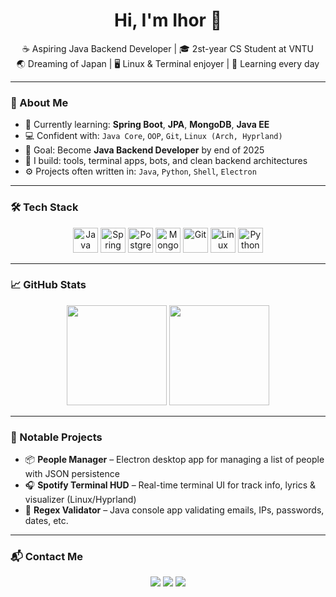 <h1 align="center">Hi, I'm Ihor 👋</h1>

<p align="center">
  ☕ Aspiring Java Backend Developer | 🎓 2st-year CS Student at VNTU<br>
  🌏 Dreaming of Japan | 🖥️ Linux & Terminal enjoyer | 🧠 Learning every day
</p>

---

### 🧠 About Me

- 🔭 Currently learning: **Spring Boot**, **JPA**, **MongoDB**, **Java EE**
- 💻 Confident with: `Java Core`, `OOP`, `Git`, `Linux (Arch, Hyprland)`
- 🎯 Goal: Become **Java Backend Developer** by end of 2025
- 🚀 I build: tools, terminal apps, bots, and clean backend architectures
- ⚙️ Projects often written in: `Java`, `Python`, `Shell`, `Electron`

---

### 🛠️ Tech Stack

<p align="center">
  <img src="https://cdn.jsdelivr.net/gh/devicons/devicon/icons/java/java-original.svg" height="40" alt="Java"/>
  <img src="https://cdn.jsdelivr.net/gh/devicons/devicon/icons/spring/spring-original.svg" height="40" alt="Spring"/>
  <img src="https://cdn.jsdelivr.net/gh/devicons/devicon/icons/postgresql/postgresql-original.svg" height="40" alt="PostgreSQL"/>
  <img src="https://cdn.jsdelivr.net/gh/devicons/devicon/icons/mongodb/mongodb-original.svg" height="40" alt="MongoDB"/>
  <img src="https://cdn.jsdelivr.net/gh/devicons/devicon/icons/git/git-original.svg" height="40" alt="Git"/>
  <img src="https://cdn.jsdelivr.net/gh/devicons/devicon/icons/linux/linux-original.svg" height="40" alt="Linux"/>
  <img src="https://cdn.jsdelivr.net/gh/devicons/devicon/icons/python/python-original.svg" height="40" alt="Python"/>
</p>

---

### 📈 GitHub Stats

<p align="center">
  <img src="https://github-readme-stats.vercel.app/api?username=Gerald20001&show_icons=true&theme=tokyonight&hide=issues&count_private=true" height="160"/>
  <img src="https://github-readme-stats.vercel.app/api/top-langs/?username=Gerald20001&layout=compact&theme=tokyonight&hide=html" height="160"/>
</p>

---

### 🚀 Notable Projects

- 📦 **People Manager** – Electron desktop app for managing a list of people with JSON persistence  
- 🎧 **Spotify Terminal HUD** – Real-time terminal UI for track info, lyrics & visualizer (Linux/Hyprland)  
- 🧪 **Regex Validator** – Java console app validating emails, IPs, passwords, dates, etc.

---

### 📬 Contact Me

<p align="center">
  <a href="mailto:igorslobodan05@gmail.com"><img src="https://img.shields.io/badge/email-igorslobodan05@gmail.com-red?style=for-the-badge&logo=gmail&logoColor=white"/></a>
  <a href="https://t.me/WhoreInTheShell"><img src="https://img.shields.io/badge/Telegram-@WhoreInTheShell-2CA5E0?style=for-the-badge&logo=telegram&logoColor=white"/></a>
  <a><img src="https://img.shields.io/badge/Discord-Griffith__2001-5865F2?style=for-the-badge&logo=discord&logoColor=white"/></a>
</p>
